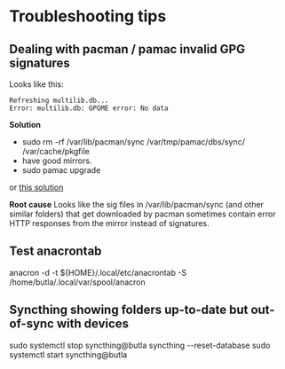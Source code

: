 Troubleshooting tips
====================

## Dealing with pacman / pamac invalid GPG signatures

Looks like this:

```
Refreshing multilib.db...
Error: multilib.db: GPGME error: No data
```

**Solution**
- sudo rm -rf /var/lib/pacman/sync /var/tmp/pamac/dbs/sync/ /var/cache/pkgfile
- have good mirrors.
- sudo pamac upgrade

or [this solution](https://forum.manjaro.org/t/root-tip-how-to-mitigate-and-prevent-gpgme-error-when-syncing-your-system/84700)

**Root cause**
Looks like the sig files in /var/lib/pacman/sync (and other similar folders) that get downloaded by pacman
sometimes contain error HTTP responses from the mirror instead of signatures.

## Test anacrontab
anacron -d -t ${HOME}/.local/etc/anacrontab -S /home/butla/.local/var/spool/anacron

## Syncthing showing folders up-to-date but out-of-sync with devices
sudo systemctl stop syncthing@butla
syncthing --reset-database
sudo systemctl start syncthing@butla
